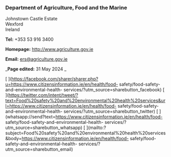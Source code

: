 ###  Department of Agriculture, Food and the Marine

Johnstown Castle Estate  
Wexford  
Ireland

**Tel:** +353 53 916 3400

**Homepage:** [ http://www.agriculture.gov.ie ](http://www.agriculture.gov.ie)

**Email:** [ ers@agriculture.gov.ie ](mailto:ers@agriculture.gov.ie)

_**Page edited:** 31 May 2024 _

[
](https://facebook.com/sharer/sharer.php?u=https://www.citizensinformation.ie/en/health/food-
safety/food-safety-and-environmental-health-
services/?utm_source=sharebutton_facebook) [
](https://twitter.com/intent/tweet/?text=Food%20safety%20and%20environmental%20health%20services&url=https://www.citizensinformation.ie/en/health/food-
safety/food-safety-and-environmental-health-
services/?utm_source=sharebutton_twitter) [
](whatsapp://send?text=https://www.citizensinformation.ie/en/health/food-
safety/food-safety-and-environmental-health-
services/?utm_source=sharebutton_whatsapp) [
](mailto:?subject=Food%20safety%20and%20environmental%20health%20services&body=https://www.citizensinformation.ie/en/health/food-
safety/food-safety-and-environmental-health-
services/?utm_source=sharebutton_email) [ ](javascript:void\(0\))
